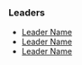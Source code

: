 ### Leaders
* [Leader Name](mailto:leader.email@owasp.org)
* [Leader Name](mailto:leader.email@owasp.org)
* [Leader Name](mailto:leader.email@owasp.org)
